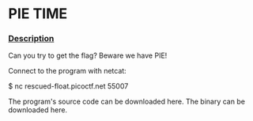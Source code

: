 # PIE TIME  

### <u> Description </u>
Can you try to get the flag? Beware we have PIE!

Connect to the program with netcat:

$ nc rescued-float.picoctf.net 55007

The program's source code can be downloaded here. The binary can be downloaded here.
